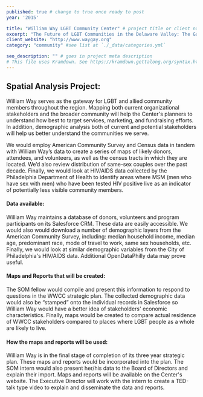 ```yaml
---
published: true # change to true once ready to post
year: '2015'

title: "William Way LGBT Community Center" # project title or client name
excerpt: "The Future of LGBT Communities in the Delaware Valley: The Gayborhood and its Satellites" # shows on project list page
client_website: "http://www.waygay.org"
category: "community" #see list at `./_data/categories.yml`

seo_description: "" # goes in project meta description
# This file uses Kramdown. See https://kramdown.gettalong.org/syntax.html for syntax
---
```


## Spatial Analysis Project:
William Way serves as the gateway for LGBT and allied community members throughout the region. Mapping both current organizational stakeholders and the broader community will help the Center's planners to understand how best to target services, marketing, and fundraising efforts. In addition, demographic analysis both of current and potential stakeholders will help us better understand the communities we serve.

We would employ American Community Survey and Census data in tandem with William Way’s data to create a series of maps of likely donors, attendees, and volunteers, as well as the census tracts in which they are located. We’d also review distribution of same-sex couples over the past decade. Finally, we would look at HIV/AIDS data collected by the Philadelphia Department of Health to identify areas where MSM (men who have sex with men) who have been tested HIV positive live as an indicator of potentially less visible community members.

#### Data available:
William Way maintains a database of donors, volunteers and program participants on its Salesforce CRM. These data are easily accessible. We would also would download a number of demographic layers from the American Community Survey, including: median household income, median age, predominant race, mode of travel to work, same sex households, etc. Finally, we would look at similar demographic variables from the City of Philadelphia's HIV/AIDS data. Additional OpenDataPhilly data may prove useful.

#### Maps and Reports that will be created:
The SOM fellow would compile and present this information to respond to questions in the WWCC strategic plan. The collected demographic data would also be “stamped” onto the individual records in Salesforce so William Way would have a better idea of stakeholders' economic characteristics. Finally, maps would be created to compare actual residence of WWCC stakeholders compared to places where LGBT people as a whole are likely to live.

#### How the maps and reports will be used:
William Way is in the final stage of completion of its three year strategic plan. These maps and reports would be incorporated into the plan. The SOM intern would also present her/his data to the Board of Directors and explain their import. Maps and reports will be available on the Center's website. The Executive Director will work with the intern to create a TED-talk type video to explain and disseminate the data and reports.
